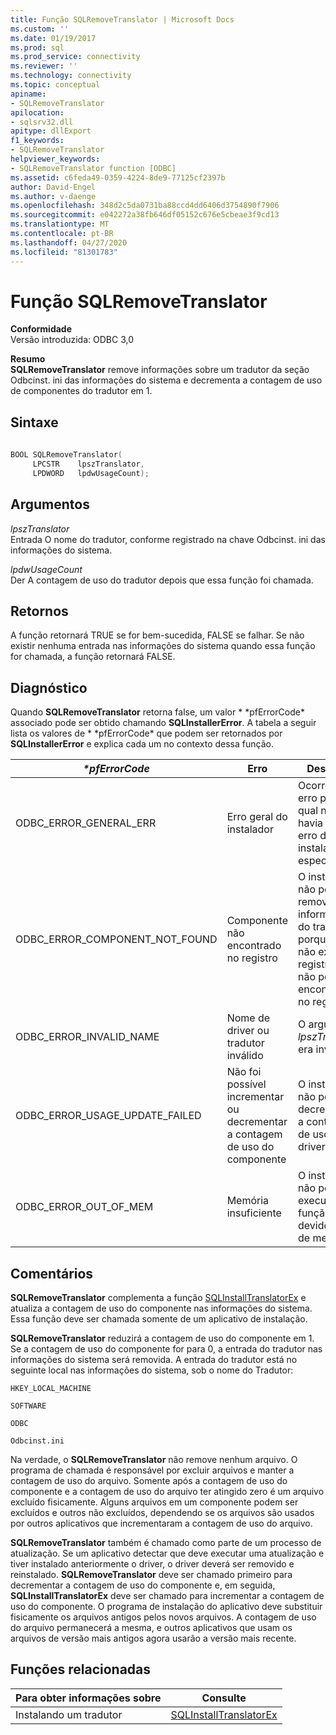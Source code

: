 ```yaml
---
title: Função SQLRemoveTranslator | Microsoft Docs
ms.custom: ''
ms.date: 01/19/2017
ms.prod: sql
ms.prod_service: connectivity
ms.reviewer: ''
ms.technology: connectivity
ms.topic: conceptual
apiname:
- SQLRemoveTranslator
apilocation:
- sqlsrv32.dll
apitype: dllExport
f1_keywords:
- SQLRemoveTranslator
helpviewer_keywords:
- SQLRemoveTranslator function [ODBC]
ms.assetid: c6feda49-0359-4224-8de9-77125cf2397b
author: David-Engel
ms.author: v-daenge
ms.openlocfilehash: 348d2c5da0731ba88ccd4dd6406d3754890f7906
ms.sourcegitcommit: e042272a38fb646df05152c676e5cbeae3f9cd13
ms.translationtype: MT
ms.contentlocale: pt-BR
ms.lasthandoff: 04/27/2020
ms.locfileid: "81301783"
---
```

# <a name="sqlremovetranslator-function"></a>Função SQLRemoveTranslator
**Conformidade**  
 Versão introduzida: ODBC 3,0  
  
 **Resumo**  
 **SQLRemoveTranslator** remove informações sobre um tradutor da seção Odbcinst. ini das informações do sistema e decrementa a contagem de uso de componentes do tradutor em 1.  
  
## <a name="syntax"></a>Sintaxe  
  
```cpp  
  
BOOL SQLRemoveTranslator(  
     LPCSTR    lpszTranslator,  
     LPDWORD   lpdwUsageCount);  
```  
  
## <a name="arguments"></a>Argumentos  
 *lpszTranslator*  
 Entrada O nome do tradutor, conforme registrado na chave Odbcinst. ini das informações do sistema.  
  
 *lpdwUsageCount*  
 Der A contagem de uso do tradutor depois que essa função foi chamada.  
  
## <a name="returns"></a>Retornos  
 A função retornará TRUE se for bem-sucedida, FALSE se falhar. Se não existir nenhuma entrada nas informações do sistema quando essa função for chamada, a função retornará FALSE.  
  
## <a name="diagnostics"></a>Diagnóstico  
 Quando **SQLRemoveTranslator** retorna false, um valor * \*pfErrorCode* associado pode ser obtido chamando **SQLInstallerError**. A tabela a seguir lista os valores de * \*pfErrorCode* que podem ser retornados por **SQLInstallerError** e explica cada um no contexto dessa função.  
  
|*\*pfErrorCode*|Erro|Descrição|  
|---------------------|-----------|-----------------|  
|ODBC_ERROR_GENERAL_ERR|Erro geral do instalador|Ocorreu um erro para o qual não havia nenhum erro do instalador específico.|  
|ODBC_ERROR_COMPONENT_NOT_FOUND|Componente não encontrado no registro|O instalador não pôde remover as informações do tradutor porque ele não existia no registro ou não pôde ser encontrado no registro.|  
|ODBC_ERROR_INVALID_NAME|Nome de driver ou tradutor inválido|O argumento *lpszTranslator* era inválido.|  
|ODBC_ERROR_USAGE_UPDATE_FAILED|Não foi possível incrementar ou decrementar a contagem de uso do componente|O instalador não pôde decrementar a contagem de uso do driver.|  
|ODBC_ERROR_OUT_OF_MEM|Memória insuficiente|O instalador não pôde executar a função devido à falta de memória.|  
  
## <a name="comments"></a>Comentários  
 **SQLRemoveTranslator** complementa a função [SQLInstallTranslatorEx](../../../odbc/reference/syntax/sqlinstalltranslatorex-function.md) e atualiza a contagem de uso do componente nas informações do sistema. Essa função deve ser chamada somente de um aplicativo de instalação.  
  
 **SQLRemoveTranslator** reduzirá a contagem de uso do componente em 1. Se a contagem de uso do componente for para 0, a entrada do tradutor nas informações do sistema será removida. A entrada do tradutor está no seguinte local nas informações do sistema, sob o nome do Tradutor:  
  
 `HKEY_LOCAL_MACHINE`  
  
 `SOFTWARE`  
  
 `ODBC`  
  
 `Odbcinst.ini`  
  
 Na verdade, o **SQLRemoveTranslator** não remove nenhum arquivo. O programa de chamada é responsável por excluir arquivos e manter a contagem de uso do arquivo. Somente após a contagem de uso do componente e a contagem de uso do arquivo ter atingido zero é um arquivo excluído fisicamente. Alguns arquivos em um componente podem ser excluídos e outros não excluídos, dependendo se os arquivos são usados por outros aplicativos que incrementaram a contagem de uso do arquivo.  
  
 **SQLRemoveTranslator** também é chamado como parte de um processo de atualização. Se um aplicativo detectar que deve executar uma atualização e tiver instalado anteriormente o driver, o driver deverá ser removido e reinstalado. **SQLRemoveTranslator** deve ser chamado primeiro para decrementar a contagem de uso do componente e, em seguida, **SQLInstallTranslatorEx** deve ser chamado para incrementar a contagem de uso do componente. O programa de instalação do aplicativo deve substituir fisicamente os arquivos antigos pelos novos arquivos. A contagem de uso do arquivo permanecerá a mesma, e outros aplicativos que usam os arquivos de versão mais antigos agora usarão a versão mais recente.  
  
## <a name="related-functions"></a>Funções relacionadas  
  
|Para obter informações sobre|Consulte|  
|---------------------------|---------|  
|Instalando um tradutor|[SQLInstallTranslatorEx](../../../odbc/reference/syntax/sqlinstalltranslatorex-function.md)|
